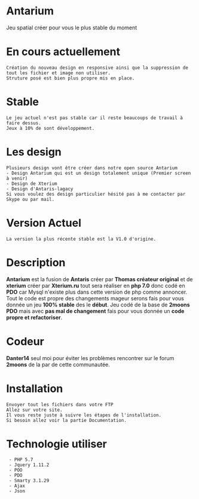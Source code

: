 # Antarium
Jeu spatial créer pour vous le plus stable du moment

# En cours actuellement
```
Création du nouveau design en responsive ainsi que la suppression de tout les fichier et image non utiliser.
Struture posé est bien plus propre mis en place.
```

# Stable
```
Le jeu actuel n'est pas stable car il reste beaucoups de travail à faire dessus.
Jeux à 10% de sont développement.
```

# Les design
```
Plusieurs design vont être créer dans notre open source Antarium
- Design Antarium qui est un design totalement unique (Premier screen à venir)
- Design de Xterium
- Design d'Antaris-lagacy
Si vous voulez des design particulier hésité pas à me contacter par Skype ou par mail.
```

# Version Actuel
```
La version la plus récente stable est la V1.0 d'origine.
```

# Description
**Antarium** est la fusion de **Antaris** créer par **Thomas créateur original** et de **xterium** créer par **Xterium.ru** tout sera réaliser en **php 7.0** donc codé en **PDO** car Mysql n'existe plus dans cette version de php comme annoncer. Tout le code est propre des changements mageur serons fais pour vous donnée un jeu **100% stable** des le **début**.
Jeu codé de la base de **2moons PDO** mais avec **pas mal de changement** fais pour vous donnée un **code propre et refactoriser**.

# Codeur
**Danter14** seul moi pour éviter les problèmes rencontrer sur le forum **2moons** de la par de cette communautée.

# Installation

```Install
Envoyer tout les fichiers dans votre FTP
Allez sur votre site.
Il vous reste juste à suivre les étapes de l'installation.
Si besoin allez voir la partie Documentation.
```

# Technologie utiliser
```
 - PHP 5.7
 - Jquery 1.11.2
 - POO 
 - PDO 
 - Smarty 3.1.29
 - Ajax
 - Json
 ```
